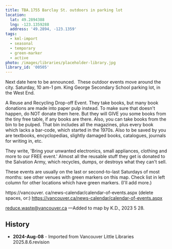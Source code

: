 ```yaml
---
title: TBA.1755 Barclay St. outdoors in parking lot
location:
  lat: 49.2894388
  lng: -123.1359288
  address: '49.2894, -123.1359'
tags:
  - kml-import
  - seasonal
  - temporary
  - green-marker
  - active
photo: /images/libraries/placeholder-library.jpg
library_id: '00505'
---
```

Next date here to be announced.  
These outdoor events move around the city.
Saturday, 10 am-1 pm.
King George Secondary School parking lot, in the West End. 

A Reuse and Recycling Drop-off Event.
They take books, but many book donations are made into paper pulp instead. To make sure that doesn't happen, do NOT donate them here. But they will GIVE you some books from the tiny free table, if any books are there. Also, you can take books from the bin to be pulped. That bin includes all the magazines, plus every book which lacks a bar-code, which started in the 1970s. Also to be saved by you are textbooks, encyclopedias, slightly damaged books, catalogues, journals for writing in, etc.

They write, 'Bring your unwanted electronics, small appliances, clothing and more to our FREE event.' Almost all the reusable stuff they get is donated to the Salvation Army, which recycles, dumps, or destroys what they can't sell.

These events are usually on the last or second-to-last Saturdays of most months: see other venues with green markers on this map. Check list in left column for other locations which have green markers. (I'll add more.)

https://vancouver. ca/news-calendar/calendar-of-events.aspx (delete spaces, or:)
https://vancouver.ca/news-calendar/calendar-of-events.aspx

reduce.waste@vancouver.ca
—Added to map by K.D., 2023 5 28.

## History
- **2024-Aug-08** - Imported from Vancouver Little Libraries 2025.8.6.revision
